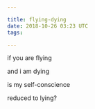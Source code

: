 ```yaml
---

title: flying-dying
date: 2018-10-26 03:23 UTC
tags:

---
```



if you are flying

and i am dying

is my self-conscience

reduced to lying?
